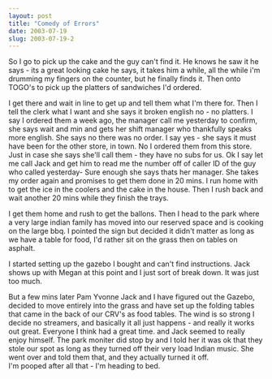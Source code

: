 ```yaml
---
layout: post
title: "Comedy of Errors"
date: 2003-07-19
slug: 2003-07-19-2
---
```


So I go to pick up the cake and the guy can&apos;t find it.  He knows he saw it he says - its a great looking cake he says, it takes him a while, all the while i&apos;m drumming my fingers on the counter, but he finally finds it.   Then onto TOGO&apos;s to pick up the platters of sandwiches I&apos;d ordered.  

I get there and wait in line to get up and tell them what I&apos;m there for.  Then I tell the clerk what I want and she says it broken english no - no platters. I say I ordered them a week ago, the manager call me yesterday to confirm, she says wait and min and gets her shift manager who thankfully speaks more english.  She says no there was no order.  I say yes - she says it must have been for the other store, in town.  No I ordered them from this store.  Just in case she says she&apos;ll call them - they have no subs for us.  Ok I say let me call Jack and get him to read me the number off of caller ID of the guy who called yesterday- Sure enough she says thats her manager.  She takes my order again and promises to get them done in 20 mins.  I run home with to get the ice in the coolers and the cake in the house.  Then I rush back and wait another 20 mins while they finish the trays.  

I get them home and rush to get  the ballons.  Then I head to the park where a very large indian family has moved into our reserved space and is cooking on the large bbq.  I pointed the sign but  decided it didn&apos;t matter as long as we have a table for food, I&apos;d rather sit on the grass then on tables on asphalt.

I started setting up the gazebo I bought and can&apos;t find instructions.  Jack shows up with Megan at this point and I just sort of break down.  It was just too much.  

But a few mins later Pam Yvonne Jack and I have figured out the Gazebo, decided to move entirely into the grass and have set up the folding tables that came in the back of our CRV&apos;s as food tables.  The wind is so strong I decide no streamers, and basically it all just happens - and really it works out great.  Everyone I think had a  great time.  and Jack seemed to really enjoy himself.  The park moniter did stop by and I told her it was ok that they stole our spot as long as they turned off their very load Indian music.  She went over and told them that, and they actually turned it off.  
I&apos;m pooped after all that - I&apos;m heading to bed.

